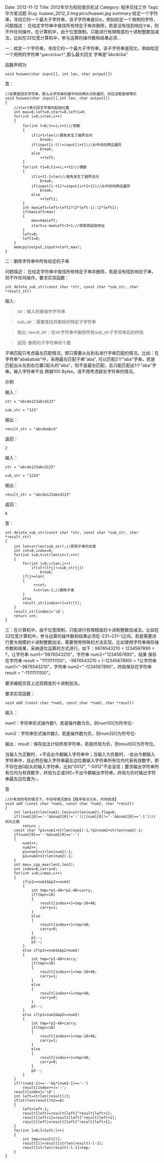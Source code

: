 Date: 2012-11-12
Title: 2012年华为校招南京机试
Category: 程序员找工作
Tags: 华为笔试题
Slug: huawei_2012_3
Img:pics/huawei.jpg
summary:给定一个字符串，寻找它的一个最大子字符串，该子字符串是`回文`。例如给定一个用例的字符，问题描述： 在给定字符串中查找所有特定子串并删除，若是没有找到响应`子串`，则不作任何操作，在计算机中，由于位宽限制，只能进行有限精度的十进制整数加减法，比如在32位宽计算机中，参与运算的操作数和结果必须...

一：给定一个字符串，寻找它的一个最大子字符串，该子字符串是回文。例如给定一个用例的字符串`”gabcdcbaef”`,那么最大回文 字串是”abcdcba”

函数声明为

	void huiwen(char input[], int len, char output[]) 

答：

	//如果是回文字符串，那么从字符串的最中间向两头分别遍历，则应该都是相等的
	void huiwen(char input[],int len, char output[])
	{
	    //start表示回文字串的起始位置
	    int max=0,left=0,start=0,left1=0;
	    for(int i=0;i<len;i++)
	    {
	        for(int t=0;t<=i;++t)//奇数
	        {
	            if(i+t>len)//避免发生了越界访问
	                break;
	            if(input[i-t]!=input[i+t])//从中间向两边遍历
	                break;
	            else 
	                ++left;
	        }
	        for(int t1=0;t1<=i;++t1)//偶数
	        {
	            if(i+t1-1>len)//避免发生了越界访问
	                break;
	            if(input[i-t1]!=input[i+t1+1])//从中间向两边遍历
	                break;
	            else 
	                ++left1;
	        }
	        int maxLeft=left>left1?(2*left-1):(2*left1);
	        if(maxLeft>max)
	        {
	            max=maxLeft;
	            start=i-maxLeft/2+1;//获取其起始地址
	        }
	        left=0;
	        left1=0;
	    }
	    memcpy(output,input+start,max);
	}

二：删除字符串中所有给定的子串

问题描述： 在给定字符串中查找所有特定子串并删除，若是没有找到响应子串，则不作任何操作。要求实现函数： 

	int delete_sub_str(const char *str, const char *sub_str, char *result_str)

输入: 

>str：输入的被操作字符串

>sub_str：需要查找并删除的特定子字符串

>输出: result_str：在str字符串中删除所有sub_str子字符串后的终局

>返回: 删除的子字符串的个数

子串匹配只考虑最左匹配情况，即只需要从左到右进行字串匹配的情况。比如：在字符串"abababab"中，采用最左匹配子串"aba", 可以匹配2个"aba"字串。若是匹配出从左到右位置2起头的"aba"，则不是最左匹配，且只能匹配出1个"aba"字串。输入字符串不会 跨越100 Bytes，请不用考虑超长字符串的情况。

示例 

输入：

    str = "abcde123abcd123"

    sub_str = "123"

输出：

    result_str = "abcdeabcd"

返回：

    2

输入：

	str = "abcde123abcd123"

	sub_str = "1234"

输出：

	result_str = "abcde123abcd123"

返回：

	0

答：

	int delete_sub_str(const char *str, const char *sub_str, char *result_str)
	{
	    int len=strlen(sub_str);//获取子串的长度
	    int cnt=0,index=0;
	    for(int t=0;t<strlen(str);++t)
	    {
	        for(int j=0;j<len;j++)
	            if(str[t+j]!=sub_str[j])
	                break;
	        if(j>=len)
	        {
	             ++cnt;
	             t=t+len-1;//删除子串
	        }
	        else
	        result_str[index++]=str[t];
	    }
	    result_str[index]='\0';
	    return cnt;
	}

三：在计算机中，由于位宽限制，只能进行有限精度的十进制整数加减法，比如在32位宽计算机中，参与运算的操作数和结果必须在-231~231-1之间。若是需要进行更大规模的十进制整数加法，需要使用特殊的方法实现，比如使用字符串保存操作数和结果，采纳逐位运算的方式进行。如下：9876543210 + 1234567890 = ?，让字符串 num1="9876543210"，字符串 num2="1234567890"，结果 保存在字符串 result = "11111111100"。-9876543210 + (-1234567890) = ?让字符串 num1="-9876543210"，字符串 num2="-1234567890"，终局保存在字符串 result = "-11111111100"。

要求编程实现上述高精度的十进制加法。

要求实现函数： 

	void add (const char *num1, const char *num2, char *result)

输入：

num1：字符串形式操作数1，若是操作数为负，则num1[0]为符号位-

num2：字符串形式操作数2，若是操作数为负，则num2[0]为符号位-

输出：result：保存加法计较终局字符串，若是终局为负，则result[0]为符号位。

当输入为正数时，+不会出今朝输入字符串中；当输入为负数时，-会出今朝输入字符串中，且必然在输入字符串最左边位置输入字符串所有位均代表有效数字，即不存在由0起头的输入字符串，比如"0012", "-0012"不会呈现；要求输出字符串所有位均为有效数字，终局为正或0时+不出今朝输出字符串，终局为负时输出字符串最左边位置为-。

答

	//只考虑同号的情况下，不同号情况类似【程序有点冗长，共同改进】
	void add (const char *num1, const char *num2, char *result)
	{
	    int len1=strlen(num1),len2=strlen(num2),flag=0;
	    if((num1[0]=='-'&&num2[0]!='-')||(num1[0]!='-'&&num2[0]=='-1'))//同为正数
	        return ;
	    const char *p1=num1+strlen(num1)-1,*p2=num2+strlen(num2)-1;
	    if(num1[0]=='-'&&num2[0]=='-')
	    {
	        num1++;
	        num2++;
	        p1=num1+strlen(num1)-1;
	        p2=num2+strlen(num2)-1;
	    }
	    int max=_cpp_max(len1,len2);
	    int index=0,carry=0;
	    for(int i=0;i<max;i++)
	    {
	        if(p1>=num1&&p2>=num2)
	        {
	            int tmp=*p1-48+*p2-48+carry;
	            if(tmp>=10)
	            {
	                result[index++]=tmp-10+48;
	                carry=1;
	            }
	            else
	            {
	                result[index++]=tmp+48;
	                carry=0;
	            }
	            p1--;
	            p2--;
	        }
	        else if(p1>=num1&&p2<num2)
	        {
	            int tmp=*p1-48+carry;
	            if(tmp>=10)
	            {
	                result[index++]=tmp-10+48;
	                carry=1;
	            }
	            else
	            {
	                result[index++]=tmp+48;
	                carry=0;
	            }
	            p1--;
	        }
	        else if(p1<num1&&p2>=num2)
	        {
	            int tmp=*p2-48+carry;
	            if(tmp>=10)
	            {
	                result[index++]=tmp-10+48;
	                carry=1;
	            }
	            else
	            {
	                result[index++]=tmp+48;
	                carry=0;
	            }
	            p2--;
	        }
	    }
	    if(*(num1-1)=='-'&&*(num2-1)=='-')
	        result[index++]='-';
	    result[index]='\0';
	    int left=strlen(result)/2;
	    if(strlen(result)%2==0)
	    {
	        left=left-1;
	        result[left]=result[left]^result[left+1];
	        result[left+1]=result[left]^result[left+1];
	        result[left]=result[left]^result[left+1];
	    }
	    for(int l=0;l<left;l++)
	    {
	        int tmp=result[l];
	        result[l]=result[strlen(result)-l-1];
	        result[strlen(result)-l-1]=tmp;
	    }
	} 